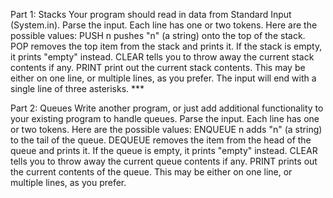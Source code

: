 Part 1: Stacks
Your program should read in data from Standard Input (System.in).
Parse the input. Each line has one or two tokens. Here are the possible values:
PUSH n pushes "n" (a string) onto the top of the stack.
POP removes the top item from the stack and prints it. If the stack is empty, it prints "empty" instead.
CLEAR tells you to throw away the current stack contents if any.
PRINT print out the current stack contents. This may be either on one line, or multiple lines, as you prefer.
The input will end with a single line of three asterisks. ***

Part 2: Queues
Write another program, or just add additional functionality to your existing program to handle queues.
Parse the input. Each line has one or two tokens. Here are the possible values:
ENQUEUE n adds "n" (a string) to the tail of the queue.
DEQUEUE removes the item from the head of the queue and prints it. If the queue is empty, it prints "empty" instead.
CLEAR tells you to throw away the current queue contents if any.
PRINT prints out the current contents of the queue. This may be either on one line, or multiple lines, as you prefer.
